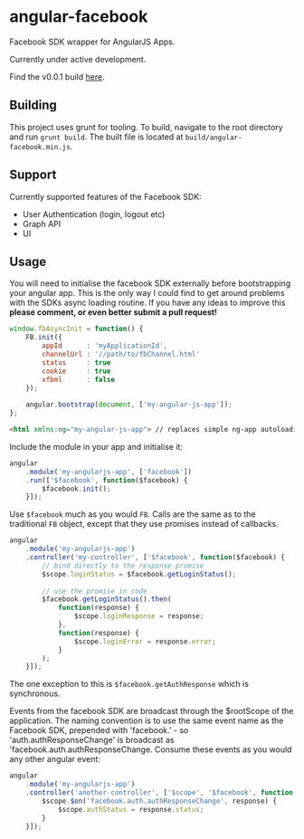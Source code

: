 # angular-facebook

Facebook SDK wrapper for AngularJS Apps.

Currently under active development.

Find the v0.0.1 build [here](../../blob/v0.0.1/version/v0.0.1/angular-facebook.min.js).

## Building

This project uses grunt for tooling. To build, navigate to the root directory and run `grunt build`. The built file is located at `build/angular-facebook.min.js`.

## Support

Currently supported features of the Facebook SDK:

* User Authentication (login, logout etc)
* Graph API
* UI

## Usage

You will need to initialise the facebook SDK externally before bootstrapping your angular app. This is the only way I could find to get around problems with the SDKs async loading routine. If you have any ideas to improve this **please comment, or even better submit a pull request!**

```javascript
window.fbAsyncInit = function() {
    FB.init({
        appId      : 'myApplicationId',
        channelUrl : '//path/to/fbChannel.html'
        status     : true
        cookie     : true
        xfbml      : false
    });
    
    angular.bootstrap(document, ['my-angular-js-app']);
};
```
```html
<html xmlns:ng="my-angular-js-app"> // replaces simple ng-app autoloading
```

Include the module in your app and initialise it:
```javascript
angular
    .module('my-angularjs-app', ['facebook'])
    .run(['$facebook', function($facebook) {
        $facebook.init();
    }]);
```

Use `$facebook` much as you would `FB`. Calls are the same as to the traditional `FB` object, except that they use promises instead of callbacks.
```javascript
angular
    .module('my-angularjs-app')
    .controller('my-controller', ['$facebook', function($facebook) {
        // bind directly to the response promise
        $scope.loginStatus = $facebook.getLoginStatus();
        
        // use the promise in code
        $facebook.getLoginStatus().then(
            function(response) {
                $scope.loginResponse = response;
            },
            function(response) {
                $scope.loginError = response.error;
            }
        );
    }]);
```

The one exception to this is `$facebook.getAuthResponse` which is synchronous.

Events from the facebook SDK are broadcast through the $rootScope of the application. The naming convention is to use the same event name as the Facebook SDK, prepended with 'facebook.' - so 'auth.authResponseChange' is broadcast as 'facebook.auth.authResponseChange. Consume these events as you would any other angular event:
```javascript
angular
    .module('my-angularjs-app')
    .controller('another-controller', ['$scope', '$facebook', function($scope, $facebook) {
        $scope.$on('facebook.auth.authResponseChange', response) {
            $scope.authStatus = response.status;
        }
    }]);
```
